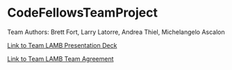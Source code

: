 # CodeFellowsTeamProject
Team Authors: Brett Fort, Larry Latorre, Andrea Thiel, Michelangelo Ascalon

[Link to Team LAMB Presentation Deck](https://docs.google.com/presentation/d/1JXB5XX7Y00kMK1MGakeJeN2QJo5zWixYxuadhYulzU0/edit#slide=id.g2accd1c413_3_31)

[Link to Team LAMB Team Agreement](https://docs.google.com/document/d/1DnRYGVy_Ne1N-uAFK4ordtxe5QRqDowI8nunydRfIcY/edit?usp=sharing)
